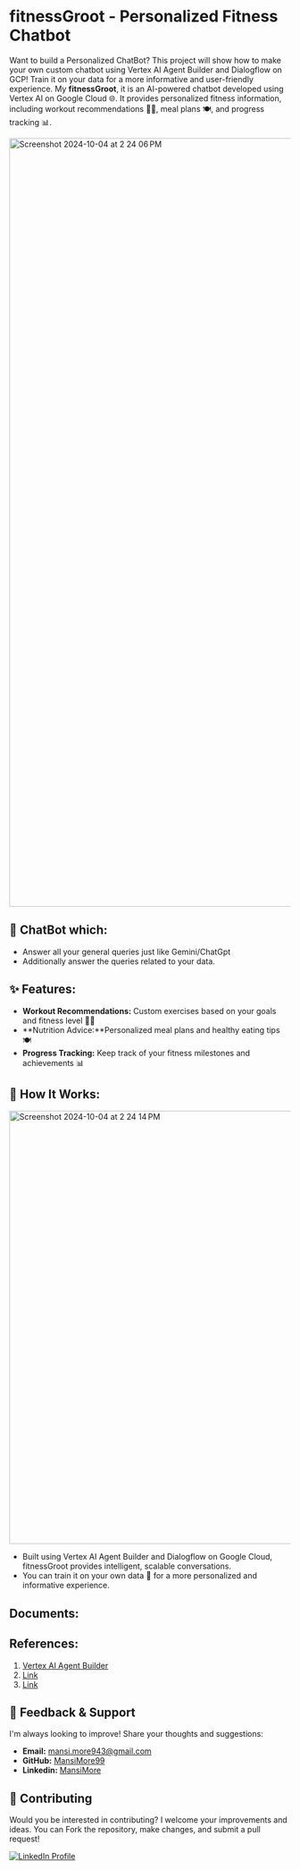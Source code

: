 # fitnessGroot - Personalized Fitness Chatbot

Want to build a Personalized ChatBot? This project will show how to make your own custom chatbot using Vertex AI Agent Builder and Dialogflow on GCP! Train it on your data for a more informative and user-friendly experience. 
My **fitnessGroot**, it is an AI-powered chatbot developed using Vertex AI on Google Cloud 🌐. It provides personalized fitness information, including workout recommendations 🏋️‍♂️, meal plans 🍽️, and progress tracking 📊. 


<img width="1375" alt="Screenshot 2024-10-04 at 2 24 06 PM" src="https://github.com/user-attachments/assets/39043473-22b3-426f-9531-c1df5b141ed8">

## 🤖 ChatBot which: 

* Answer all your general queries just like Gemini/ChatGpt
* Additionally answer the queries related to your data.

## ✨ Features:

* **Workout Recommendations:** Custom exercises based on your goals and fitness level 🏋️‍♂️ 
* **Nutrition Advice:**Personalized meal plans and healthy eating tips 🍽️
* **Progress Tracking:** Keep track of your fitness milestones and achievements 📊


## 🚀 How It Works:

<img width="775" alt="Screenshot 2024-10-04 at 2 24 14 PM" src="https://github.com/user-attachments/assets/9de49504-fe80-4aa5-b110-a93a5bca0ba0">

* Built using Vertex AI Agent Builder and Dialogflow on Google Cloud, fitnessGroot provides intelligent, scalable conversations.
* You can train it on your own data 📁 for a more personalized and informative experience.



## Documents:





## References:

1. [Vertex AI Agent Builder](https://cloud.google.com/products/agent-builder?hl=en)
2. [Link](https://youtu.be/HSJIrCiAmOc?si=qz2D-k1iSii9xK_A)
3. [Link](https://youtu.be/QcXOrBDwCL8?si=BperMyuwW4hvsGVu)




## 💬 Feedback & Support

I'm always looking to improve! Share your thoughts and suggestions:

- **Email:** mansi.more943@gmail.com
- **GitHub:** [MansiMore99](https://github.com/MansiMore99)
- **Linkedin:** [MansiMore](https://linkedin.com/in/mansi-more-0943)

## 📢 Contributing

Would you be interested in contributing? I welcome your improvements and ideas. You can Fork the repository, make changes, and submit a pull request!


<a href="https://www.linkedin.com/in/mansi-more-0943/"> ![LinkedIn Profile](https://img.shields.io/badge/LinkedIn-0077B5?style=for-the-badge&logo=linkedin&logoColor=white) </a>


